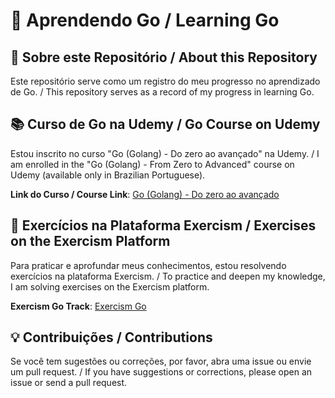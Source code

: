 # 📘 Aprendendo Go / Learning Go 

## 📝 Sobre este Repositório / About this Repository 

Este repositório serve como um registro do meu progresso no aprendizado de Go. 
/ 
This repository serves as a record of my progress in learning Go. 

## 📚 Curso de Go na Udemy / Go Course on Udemy 

Estou inscrito no curso "Go (Golang) - Do zero ao avançado" na Udemy. 
/ 
I am enrolled in the "Go (Golang) - From Zero to Advanced" course on Udemy (available only in Brazilian Portuguese). 

**Link do Curso / Course Link**: [Go (Golang) - Do zero ao avançado](https://www.udemy.com/share/107toC3@EQDJrZnbTcUpp7WPvWZE8ZZGR2A3lXsNiehqEXCOJOfiN66jTKm7Uy84Ui-uMcq3SQ==/) 

## 🧩 Exercícios na Plataforma Exercism / Exercises on the Exercism Platform 

Para praticar e aprofundar meus conhecimentos, estou resolvendo exercícios na plataforma Exercism. 
/ 
To practice and deepen my knowledge, I am solving exercises on the Exercism platform. 

**Exercism Go Track**: [Exercism Go](https://exercism.org/tracks/go) 

## 💡 Contribuições / Contributions 

Se você tem sugestões ou correções, por favor, abra uma issue ou envie um pull request. 
/ 
If you have suggestions or corrections, please open an issue or send a pull request. 
